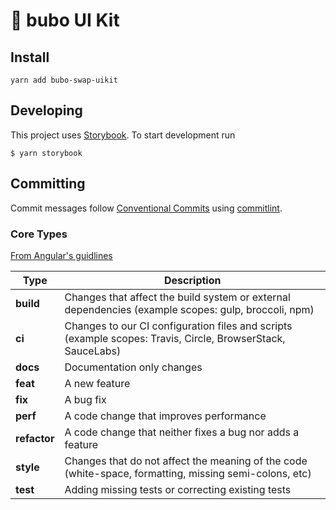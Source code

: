 # 🥞 bubo UI Kit

## Install

`yarn add bubo-swap-uikit`


## Developing

This project uses [Storybook](https://storybook.js.org/). To start development run

```shell
$ yarn storybook
```

## Committing

Commit messages follow [Conventional Commits](https://www.conventionalcommits.org/en/v1.0.0/) using [commitlint](https://commitlint.js.org/#/).

### Core Types

[From Angular's guidlines](https://github.com/angular/angular/blob/22b96b9/CONTRIBUTING.md#-commit-message-guidelines)

| Type         | Description                                                                                                 |
| ------------ | ----------------------------------------------------------------------------------------------------------- |
| **build**    | Changes that affect the build system or external dependencies (example scopes: gulp, broccoli, npm)         |
| **ci**       | Changes to our CI configuration files and scripts (example scopes: Travis, Circle, BrowserStack, SauceLabs) |
| **docs**     | Documentation only changes                                                                                  |
| **feat**     | A new feature                                                                                               |
| **fix**      | A bug fix                                                                                                   |
| **perf**     | A code change that improves performance                                                                     |
| **refactor** | A code change that neither fixes a bug nor adds a feature                                                   |
| **style**    | Changes that do not affect the meaning of the code (white-space, formatting, missing semi-colons, etc)      |
| **test**     | Adding missing tests or correcting existing tests                                                           |
